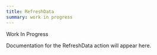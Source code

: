 ```yaml
---
title: RefreshData
summary: work in progress
---
```


Work In Progress

Documentation for the RefreshData action will appear here.
